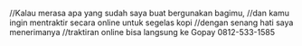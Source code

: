 //Kalau merasa apa yang sudah saya buat bergunakan bagimu,
//dan kamu ingin mentraktir secara online untuk segelas kopi
//dengan senang hati saya menerimanya
//traktiran online bisa langsung ke Gopay 0812-533-1585
